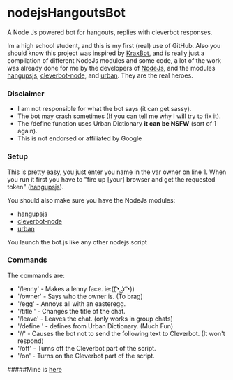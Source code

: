 # nodejsHangoutsBot
A Node Js powered bot for hangouts, replies with cleverbot responses.

Im a high school student, and this is my first (real) use of GitHub. Also you should know this project was inspired by [KraxBot](https://github.com/KraXarN/KraxBot), and is really just a compilation of different NodeJs modules and some code, a lot of the work was already done for me by the developers of [NodeJs](https://nodejs.org), and the modules [hangupsjs](https://github.com/algesten/hangupsjs), [cleverbot-node](https://www.npmjs.com/package/cleverbot-node), and [urban](https://www.npmjs.com/package/urban). They are the real heroes.

### Disclaimer
- I am not responsible for what the bot says (it can get sassy).
- The bot may crash sometimes (If you can tell me why I will try to fix it).
- The /define function uses Urban Dictionary **it can be NSFW** (sort of 1 again).
- This is not endorsed or affiliated by Google

### Setup

This is pretty easy, you just enter you name in the var owner on line 1. When you run it first you have to "fire up [your] browser and get the requested token" ([hangupsjs](https://github.com/algesten/hangupsjs)).

You should also make sure you have the NodeJs modules:

- [hangupsjs](https://github.com/algesten/hangupsjs)
- [cleverbot-node](https://www.npmjs.com/package/cleverbot-node)
- [urban](https://www.npmjs.com/package/urban)

You launch the bot.js like any other nodejs script
 
### Commands

The commands are: 
- '/lenny' - Makes a lenny face. ie:((͡◔ ͜ʖ ͡◔))
- '/owner' - Says who the owner is. (To brag)
- '/egg' - Annoys all with an easteregg.
- '/title <new title>' - Changes the title of the chat.
- '/leave' - Leaves the chat. (only works in group chats)
- '/define <word>' - defines from Urban Dictionary. (Much Fun)
- '//' - Causes the bot not to send the following text to Cleverbot. (It won't respond)
- '/off' - Turns off the Cleverbot part of the script.
- '/on' - Turns on the Cleverbot part of the script.

#####Mine is [here](https://plus.google.com/114683191648648327446)
